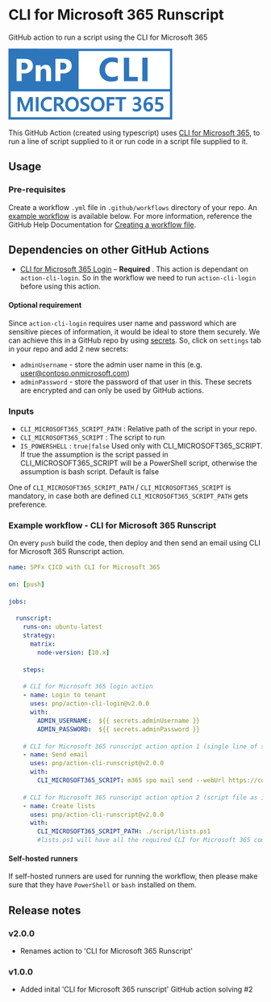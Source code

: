 # CLI for Microsoft 365 Runscript
GitHub action to run a script using the CLI for Microsoft 365

![CLI for Microsoft 365 Runscript](./images/pnp-cli-microsoft365-blue.svg)

This GitHub Action (created using typescript) uses [CLI for Microsoft 365](https://pnp.github.io/cli-microsoft365/), to run a line of script supplied to it or run code in a script file supplied to it.

## Usage
### Pre-requisites
Create a workflow `.yml` file in `.github/workflows` directory of your repo. An [example workflow](#example-workflow---cli-for-microsoft-365-runscript) is available below. For more information, reference the GitHub Help Documentation for [Creating a workflow file](https://help.github.com/en/articles/configuring-a-workflow#creating-a-workflow-file).

## Dependencies on other GitHub Actions

- [CLI for Microsoft 365 Login](https://github.com/pnp/action-cli-login) – **Required** . This action is dependant on `action-cli-login`. So in the workflow we need to run  `action-cli-login` before using this action.

#### Optional requirement
Since `action-cli-login` requires user name and password which are sensitive pieces of information, it would be ideal to store them securely. We can achieve this in a GitHub repo by using [secrets](https://help.github.com/en/actions/automating-your-workflow-with-github-actions/creating-and-using-encrypted-secrets). So, click on `settings` tab in your repo and add 2 new secrets:
- `adminUsername` - store the admin user name in this (e.g. user@contoso.onmicrosoft.com)
- `adminPassword` - store the password of that user in this.
These secrets are encrypted and can only be used by GitHub actions.

### Inputs
- `CLI_MICROSOFT365_SCRIPT_PATH` : Relative path of the script in your repo.
- `CLI_MICROSOFT365_SCRIPT` : The script to run
- `IS_POWERSHELL` : `true|false` Used only with CLI_MICROSOFT365_SCRIPT. If true the assumption is the script passed in CLI_MICROSOFT365_SCRIPT will be a PowerShell script, otherwise the assumption is bash script. Default is false

One of `CLI_MICROSOFT365_SCRIPT_PATH` / `CLI_MICROSOFT365_SCRIPT` is mandatory, in case both are defined `CLI_MICROSOFT365_SCRIPT_PATH` gets preference.

### Example workflow - CLI for Microsoft 365 Runscript
On every `push` build the code, then deploy and then send an email using CLI for Microsoft 365 Runscript action.

```yaml
name: SPFx CICD with CLI for Microsoft 365

on: [push]

jobs:
  
  runscript:
    runs-on: ubuntu-latest
    strategy:
      matrix:
        node-version: [10.x]
    
    steps:
    
    # CLI for Microsoft 365 login action
    - name: Login to tenant
      uses: pnp/action-cli-login@v2.0.0
      with:
        ADMIN_USERNAME:  ${{ secrets.adminUsername }}
        ADMIN_PASSWORD:  ${{ secrets.adminPassword }}
    
    # CLI for Microsoft 365 runscript action option 1 (single line of script as input)
    - name: Send email
      uses: pnp/action-cli-runscript@v2.0.0
      with:
        CLI_MICROSOFT365_SCRIPT: m365 spo mail send --webUrl https://contoso.sharepoint.com/sites/teamsite --to 'user@contoso.onmicrosoft.com' --subject 'Deployment done' --body '<h2>CLI for Microsoft 365</h2> <p>The deployment is complete.</p> <br/> Email sent via CLI for Microsoft 365 GitHub Action.'
    
    # CLI for Microsoft 365 runscript action option 2 (script file as input)
    - name: Create lists
      uses: pnp/action-cli-runscript@v2.0.0
      with:
        CLI_MICROSOFT365_SCRIPT_PATH: ./script/lists.ps1 
        #lists.ps1 will have all the required CLI for Microsoft 365 commands
```

#### Self-hosted runners
If self-hosted runners are used for running the workflow, then please make sure that they have `PowerShell` or `bash` installed on them. 

## Release notes

### v2.0.0

- Renames action to 'CLI for Microsoft 365 Runscript'

### v1.0.0
- Added inital 'CLI for Microsoft 365 runscript' GitHub action solving #2
